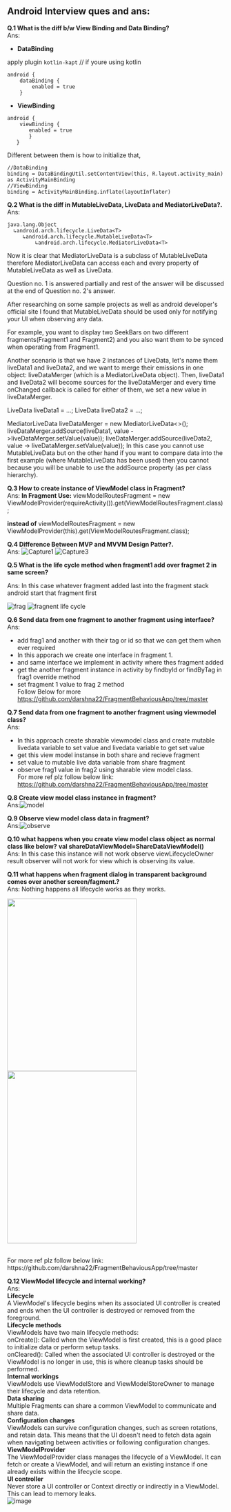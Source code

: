 ## Android Interview ques and ans:

__Q.1 What is the diff b/w View Binding and Data Binding?__<br>
Ans:
* __DataBinding__

apply plugin `kotlin-kapt` // if youre using kotlin
```
android {
    dataBinding {
        enabled = true
    }
```
* __ViewBinding__
```
android {
    viewBinding {
       enabled = true 
       }
   }
```  
Different between them is how to initialize that,
```
//DataBinding
binding = DataBindingUtil.setContentView(this, R.layout.activity_main) as ActivityMainBinding
//ViewBinding
binding = ActivityMainBinding.inflate(layoutInflater)
```

__Q.2 What is the diff in  MutableLiveData, LiveData and MediatorLiveData?.__<br>
Ans:
```
java.lang.Object
  ↳android.arch.lifecycle.LiveData<T>
     ↳android.arch.lifecycle.MutableLiveData<T>
         ↳android.arch.lifecycle.MediatorLiveData<T>
```
Now it is clear that MediatorLiveData is a subclass of MutableLiveData therefore MediatorLiveData can access each and every property of MutableLiveData as well as LiveData.

Question no. 1 is answered partially and rest of the answer will be discussed at the end of Question no. 2's answer.

After researching on some sample projects as well as android developer's official site I found that MutableLiveData should be used only for notifying your UI when observing any data.

For example, you want to display two SeekBars on two different fragments(Fragment1 and Fragment2) and you also want them to be synced when operating from Fragment1.

Another scenario is that we have 2 instances of LiveData, let's name them liveData1 and liveData2, and we want to merge their emissions in one object: liveDataMerger (which is a MediatorLiveData object). Then, liveData1 and liveData2 will become sources for the liveDataMerger and every time onChanged callback is called for either of them, we set a new value in liveDataMerger.

LiveData liveData1 = ...;
LiveData liveData2 = ...;

MediatorLiveData liveDataMerger = new MediatorLiveData<>();
liveDataMerger.addSource(liveData1, value ->liveDataMerger.setValue(value));
liveDataMerger.addSource(liveData2, value -> liveDataMerger.setValue(value));
In this case you cannot use MutableLiveData but on the other hand if you want to compare data into the first example (where MutableLiveData has been used) then you cannot because you will be unable to use the addSource property (as per class hierarchy).

__Q.3 How to create instance of ViewModel class in Fragment?__<br>
Ans:
__In Fragment Use:__
viewModelRoutesFragment = new ViewModelProvider(requireActivity()).get(ViewModelRoutesFragment.class);

__instead of__
viewModelRoutesFragment = new ViewModelProvider(this).get(ViewModelRoutesFragment.class);

__Q.4 Difference Between MVP and MVVM Design Patter?.__<br>
Ans:
![Capture1](https://user-images.githubusercontent.com/41982681/202150560-02db29a9-b8a0-4eb5-827b-f045b3a5e5b0.PNG)
![Capture3](https://user-images.githubusercontent.com/41982681/202150610-ab449b9f-4069-4e79-be9b-cf23e9465500.PNG)

__Q.5 What is the life cycle method when fragment1 add over fragmet 2 in same screen?__

Ans: In this case whatever fragment added last into the fragment stack android start that fragment first

![frag](https://user-images.githubusercontent.com/41982681/210847623-4ac99722-ece6-4ec8-bb50-592903596a4e.PNG)
![fragnent life cycle](https://user-images.githubusercontent.com/41982681/210847642-42507549-d62e-4f0a-9017-508aacedff4d.PNG)

__Q.6 Send data from one fragment to another fragment using interface?__<br>
Ans:
* add frag1 and another with their tag or id so that we can get them when ever required
* In this apporach we create one interface in fragment 1.
* and same interface we implement in activity where thes fragment added
* get the another fragment instance in activity by findbyId or findByTag in frag1 override method
* set fragment 1 value to frag 2 method<br>
Follow Below for more<br>
https://github.com/darshna22/FragmentBehaviousApp/tree/master

__Q.7 Send data from one fragment to another fragment using viewmodel class?__<br>
Ans:
* In this approach create sharable viewmodel class and create mutable livedata variable to set value and livedata variable to get set value
* get this view model instanse in both share and recieve fragment
* set value to mutable live data variable from share fragment
* observe frag1 value in frag2 using sharable view model class.<br>
For more ref plz follow below link:<br>
https://github.com/darshna22/FragmentBehaviousApp/tree/master

__Q.8 Create view model class instance in fragment?__<br>
Ans:![model](https://user-images.githubusercontent.com/41982681/210870932-25b6d6d0-2f2c-438d-a88c-691a730d729c.PNG)

__Q.9 Observe view model class data in fragment?__<br>
Ans:![observe](https://user-images.githubusercontent.com/41982681/210871040-8aa17b41-8054-470c-8d46-8d3ee49c4e7f.PNG)

__Q.10 what happens when you create view model class object as normal class like below?__
__val shareDataViewModel=ShareDataViewModel()__<br>
Ans: In this case this instance will not work observe viewLifecycleOwner<br>
result observer will not work for view which is observing its value.

__Q.11 what happens when fragment dialog in transparent background comes over another screen/fagment.?__<br>
Ans: Nothing happens all lifecycle works as they works.<br>
<p float="left">
<img src="https://user-images.githubusercontent.com/41982681/210877549-717089bb-38af-4fad-b47b-7eacc866e760.PNG" width="300" height="400"/>
<img src="https://user-images.githubusercontent.com/41982681/210877576-3fa9716c-929a-412d-8fd1-0bfcaa3a472b.png" width="300" height="400"/>
</p><br>
For more ref plz follow below link:<br>
https://github.com/darshna22/FragmentBehaviousApp/tree/master

__Q.12 ViewModel lifecycle and internal working?__ <br>
Ans: <br>
__Lifecycle__ <br>
A ViewModel's lifecycle begins when its associated UI controller is created and ends when the UI controller is destroyed or removed from the foreground. <br>
__Lifecycle methods__ <br>
ViewModels have two main lifecycle methods:<br>
onCreate(): Called when the ViewModel is first created, this is a good place to initialize data or perform setup tasks. <br>
onCleared(): Called when the associated UI controller is destroyed or the ViewModel is no longer in use, this is where cleanup tasks should be performed. <br>
__Internal workings__ <br>
ViewModels use ViewModelStore and ViewModelStoreOwner to manage their lifecycle and data retention. <br>
__Data sharing__ <br>
Multiple Fragments can share a common ViewModel to communicate and share data. <br>
__Configuration changes__ <br>
ViewModels can survive configuration changes, such as screen rotations, and retain data. This means that the UI doesn't need to fetch data again when navigating between activities or following configuration changes. <br>
__ViewModelProvider__ <br>
The ViewModelProvider class manages the lifecycle of a ViewModel. It can fetch or create a ViewModel, and will return an existing instance if one already exists within the lifecycle scope. <br>
__UI controller__ <br>
Never store a UI controller or Context directly or indirectly in a ViewModel. This can lead to memory leaks. <br>
![image](https://github.com/user-attachments/assets/defdd5f7-0486-4542-b6f1-149d7bf96d4d)





         
   
       
       
